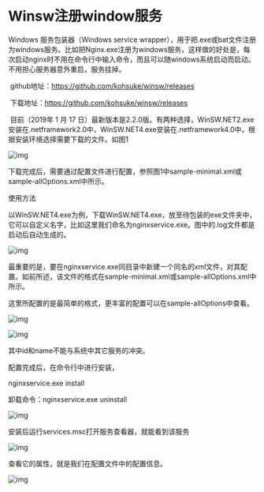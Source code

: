 # Winsw注册window服务

Windows 服务包装器（Windows service wrapper），用于把.exe或bat文件注册为windows服务。比如把Nginx.exe注册为windows服务，这样做的好处是，每次启动nginx时不用在命令行中输入命令，而且可以随windows系统启动而启动。不用担心服务器意外重启，服务挂掉。

​    github地址：https://github.com/kohsuke/winsw/releases

​    下载地址：https://github.com/kohsuke/winsw/releases

​    目前（2019年 1 月 17 日）最新版本是2.2.0版。有两种选择，WinSW.NET2.exe安装在.netframework2.0中，WinSW.NET4.exe安装在.netframework4.0中，根据安装环境选择需要下载的文件。如图1

![img](https://img2018.cnblogs.com/blog/543925/201907/543925-20190725143553769-1547157062.png)

 

 

 

   下载完成后，需要通过配置文件进行配置，参照图1中sample-minimal.xml或sample-allOptions.xml中所示。

 

使用方法

以WinSW.NET4.exe为例，下载WinSW.NET4.exe，放至待包装的exe文件夹中，它可以自定义名字，比如这里我们命名为nginxservice.exe。图中的.log文件都是启动后自动生成的。

![img](https://img2018.cnblogs.com/blog/543925/201907/543925-20190725143837590-1598517726.png)

 

最重要的是，要在nginxservice.exe同目录中新建一个同名的xml文件，对其配置。如前所述，该文件的格式在sample-minimal.xml或sample-allOptions.xml中所示。

这里所配置的是最简单的格式，更丰富的配置可以在sample-allOptions中查看。

![img](https://img2018.cnblogs.com/blog/543925/201907/543925-20190725144012118-704768373.png)

![img](https://img2018.cnblogs.com/blog/543925/201907/543925-20190725145102481-1500752515.png)

其中id和name不能与系统中其它服务的冲突。

配置完成后，在命令行中进行安装，

nginxservice.exe install

卸载命令：nginxservice.exe uninstall

![img](https://img2018.cnblogs.com/blog/543925/201907/543925-20190725144056939-1696536539.png)

 

 

安装后运行services.msc打开服务查看器，就能看到该服务

 

![img](https://img2018.cnblogs.com/blog/543925/201907/543925-20190725144111543-1851843846.png)

 

 

查看它的属性，就是我们在配置文件中的配置信息。

 

![img](https://img2018.cnblogs.com/blog/543925/201907/543925-20190725144134720-336909101.png)
